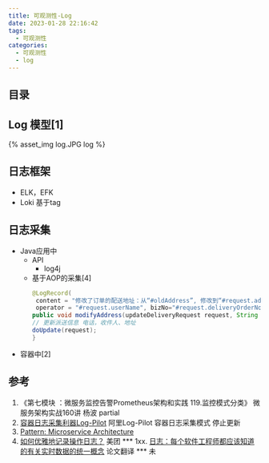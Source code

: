 ```yaml
---
title: 可观测性-Log
date: 2023-01-28 22:16:42
tags:
  - 可观测性
categories:
  - 可观测性
  - log
---
```


<p></p>
<!-- more -->

## 目录
<!-- toc -->

##  Log 模型[1]

{% asset_img  log.JPG   log %}

## 日志框架
+ ELK，EFK
+ Loki
  基于tag

## 日志采集
+ Java应用中
  + API
    + log4j
  + 基于AOP的采集[4]
    ``` Java
    @LogRecord(
     content = "修改了订单的配送地址：从“#oldAddress”, 修改到“#request.address”",
     operator = "#request.userName", bizNo="#request.deliveryOrderNo")
    public void modifyAddress(updateDeliveryRequest request, String oldAddress){
    // 更新派送信息 电话，收件人、地址
    doUpdate(request);
    }
    ```
+ 容器中[2]
  

## 参考
1. 《第七模块 ：微服务监控告警Prometheus架构和实践 119.监控模式分类》 微服务架构实战160讲 杨波 partial
2. [容器日志采集利器Log-Pilot](https://yq.aliyun.com/articles/674327)  阿里Log-Pilot 容器日志采集模式 停止更新
3. [Pattern: Microservice Architecture](https://microservices.io/patterns/microservices.html)
4. [如何优雅地记录操作日志？](https://tech.meituan.com/2021/09/16/operational-logbook.html)  美团 ***
1xx. [日志：每个软件工程师都应该知道的有关实时数据的统一概念](https://github.com/oldratlee/translations/blob/master/log-what-every-software-engineer-should-know-about-real-time-datas-unifying/README.md)  论文翻译 *** 未